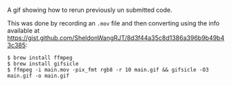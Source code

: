 A gif showing how to rerun previously un submitted code.

This was done by recording an `.mov` file and then converting using the info
available at
https://gist.github.com/SheldonWangRJT/8d3f44a35c8d1386a396b9b49b43c385:

    $ brew install ffmpeg
    $ brew install gifsicle
    $ ffmpeg -i main.mov -pix_fmt rgb8 -r 10 main.gif && gifsicle -O3 main.gif -o main.gif
